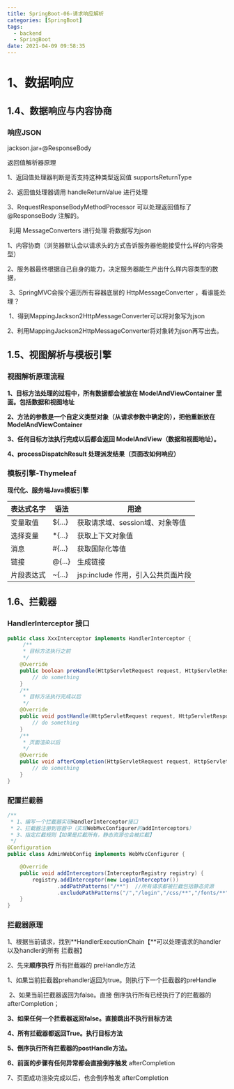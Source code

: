 ```yaml
---
title: SpringBoot-06-请求响应解析
categories: [SpringBoot]
tags:
  - backend
  - SpringBoot
date: 2021-04-09 09:58:35
---
```


# 1、数据响应

## 1.4、数据响应与内容协商

### 响应JSON

jackson.jar+@ResponseBody

返回值解析器原理

1、返回值处理器判断是否支持这种类型返回值 supportsReturnType

2、返回值处理器调用 handleReturnValue 进行处理

3、RequestResponseBodyMethodProcessor 可以处理返回值标了@ResponseBody 注解的。

​		利用 MessageConverters 进行处理 将数据写为json

​		1、内容协商（浏览器默认会以请求头的方式告诉服务器他能接受什么样的内容类型）

​		2、服务器最终根据自己自身的能力，决定服务器能生产出什么样内容类型的数据，

​		3、SpringMVC会挨个遍历所有容器底层的 HttpMessageConverter ，看谁能处理？

​			1、得到MappingJackson2HttpMessageConverter可以将对象写为json

​			2、利用MappingJackson2HttpMessageConverter将对象转为json再写出去。

### 

## 1.5、视图解析与模板引擎

### 视图解析原理流程

**1、目标方法处理的过程中，所有数据都会被放在 ModelAndViewContainer 里面。包括数据和视图地址**

**2、方法的参数是一个自定义类型对象（从请求参数中确定的），把他重新放在** **ModelAndViewContainer** 

**3、任何目标方法执行完成以后都会返回 ModelAndView（数据和视图地址）。**

**4、processDispatchResult  处理派发结果（页面改如何响应）**

### 模板引擎-Thymeleaf

**现代化、服务端Java模板引擎**

| 表达式名字 | 语法   | 用途                               |
| ---------- | ------ | ---------------------------------- |
| 变量取值   | ${...} | 获取请求域、session域、对象等值    |
| 选择变量   | *{...} | 获取上下文对象值                   |
| 消息       | #{...} | 获取国际化等值                     |
| 链接       | @{...} | 生成链接                           |
| 片段表达式 | ~{...} | jsp:include 作用，引入公共页面片段 |

## 1.6、拦截器

### HandlerInterceptor 接口

```java
public class XxxInterceptor implements HandlerInterceptor {
	 /**
     * 目标方法执行之前
     */
    @Override
    public boolean preHandle(HttpServletRequest request, HttpServletResponse response, Object handler) throws Exception {
        // do something
    }
    /**
     * 目标方法执行完成以后
     */
    @Override
    public void postHandle(HttpServletRequest request, HttpServletResponse response, Object handler, ModelAndView modelAndView) throws Exception {
        // do something
    }
    /**
     * 页面渲染以后
     */
    @Override
    public void afterCompletion(HttpServletRequest request, HttpServletResponse response, Object handler, Exception ex) throws Exception {
        // do something
    }
}
```

### 配置拦截器

```java
/**
 * 1、编写一个拦截器实现HandlerInterceptor接口
 * 2、拦截器注册到容器中（实现WebMvcConfigurer的addInterceptors）
 * 3、指定拦截规则【如果是拦截所有，静态资源也会被拦截】
 */
@Configuration
public class AdminWebConfig implements WebMvcConfigurer {

    @Override
    public void addInterceptors(InterceptorRegistry registry) {
        registry.addInterceptor(new LoginInterceptor())
                .addPathPatterns("/**")  //所有请求都被拦截包括静态资源
                .excludePathPatterns("/","/login","/css/**","/fonts/**","/images/**","/js/**"); //放行的请求
    }
}
```

### 拦截器原理

1、根据当前请求，找到**HandlerExecutionChain【**可以处理请求的handler以及handler的所有 拦截器】

2、先来**顺序执行** 所有拦截器的 preHandle方法

​	1、如果当前拦截器prehandler返回为true。则执行下一个拦截器的preHandle

​	2、如果当前拦截器返回为false。直接   倒序执行所有已经执行了的拦截器的  afterCompletion；

**3、如果任何一个拦截器返回false。直接跳出不执行目标方法**

**4、所有拦截器都返回True。执行目标方法**

**5、倒序执行所有拦截器的postHandle方法。**

**6、前面的步骤有任何异常都会直接倒序触发** afterCompletion

7、页面成功渲染完成以后，也会倒序触发 afterCompletion

